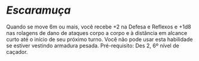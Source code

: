 # *Escaramuça*

Quando se move 6m ou mais, você recebe +2 na Defesa e Reflexos e +1d8 nas rolagens de dano de ataques corpo a corpo e à distância em alcance curto até o início de seu próximo turno. Você não pode usar esta habilidade se estiver vestindo armadura pesada. Pré-requisito: Des 2, 6º nível de caçador.